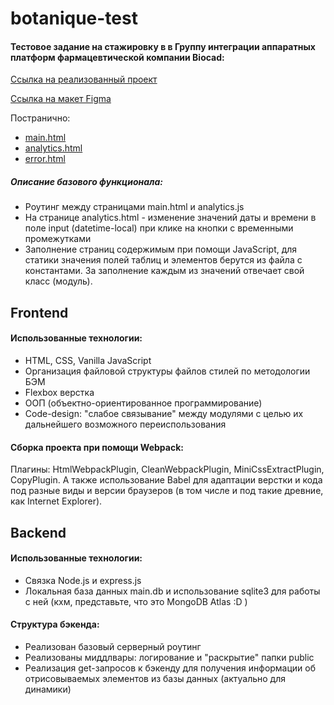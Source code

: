 # botanique-test
#### Тестовое задание на стажировку в в Группу интеграции аппаратных платформ фармацевтической компании Biocad:

[Ссылка на реализованный проект](https://snjobjorn.github.io/botanique-test/main.html)

[Ссылка на макет Figma](https://www.figma.com/file/jefsQIoLKhYLzPy1jCHvrC/%D0%A2%D0%B5%D1%81%D1%82%D0%BE%D0%B2%D0%BE%D0%B5-%D0%B7%D0%B0%D0%B4%D0%B0%D0%BD%D0%B8%D0%B5-2022?type=design&t=TOcnpqOqWfTZe3lI-0)

Постранично:
- [main.html](https://snjobjorn.github.io/botanique-test/main.html)
- [analytics.html](https://snjobjorn.github.io/botanique-test/analytics.html)
- [error.html](https://snjobjorn.github.io/botanique-test/error.html)

##### Описание базового функционала:
- Роутинг между страницами main.html и analytics.js
- На странице analytics.html - изменение значений даты и времени в поле input (datetime-local) при клике на кнопки с временными промежутками
- Заполнение страниц содержимым при помощи JavaScript, для статики значения полей таблиц и элементов берутся из файла с константами. За заполнение каждым из значений отвечает свой класс (модуль).

## Frontend
#### Использованные технологии:
- HTML, CSS, Vanilla JavaScript
- Организация файловой структуры файлов стилей по методологии БЭМ
- Flexbox верстка
- ООП (объектно-ориентированное программирование)
- Code-design: "слабое связывание" между модулями с целью их дальнейшего возможного переиспользования

#### Сборка проекта при помощи Webpack:
Плагины: HtmlWebpackPlugin, CleanWebpackPlugin, MiniCssExtractPlugin, CopyPlugin.
А также использование Babel для адаптации верстки и кода под разные виды и версии браузеров (в том числе и под такие древние, как Internet Explorer).

## Backend
#### Использованные технологии:
- Связка Node.js и express.js
- Локальная база данных main.db и использование sqlite3 для работы с ней (кхм, представьте, что это MongoDB Atlas :D )

#### Структура бэкенда:
- Реализован базовый серверный роутинг
- Реализованы миддлвары: логирование и "раскрытие" папки public
- Реализация get-запросов к бэкенду для получения информации об отрисовываемых элементов из базы данных (актуально для динамики)
